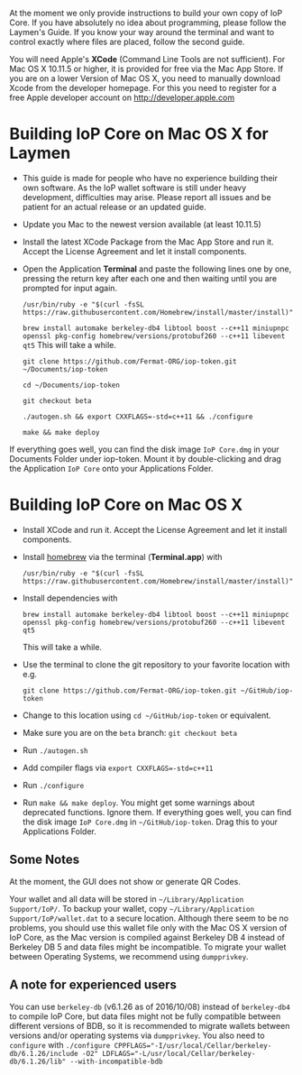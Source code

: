 At the moment we only provide instructions to build your own copy of IoP Core. If you have absolutely no idea about programming, please follow the Laymen's Guide. If you know your way around the terminal and want to control exactly where files are placed, follow the second guide.

You will need Apple's **XCode** (Command Line Tools are not sufficient). For Mac OS X 10.11.5 or higher, it is provided for free via the Mac App Store. If you are on a lower Version of Mac OS X, you need to manually download Xcode from the developer homepage. For this you need to register for a free Apple developer account on <http://developer.apple.com>

# Building IoP Core on Mac OS X for Laymen
- This guide is made for people who have no experience building their own software. As the IoP wallet software is still under heavy development, difficulties may arise. Please report all issues and be patient for an actual release or an updated guide.

- Update you Mac to the newest version available (at least 10.11.5)
- Install the latest XCode Package from the Mac App Store and run it. Accept the License Agreement and let it install components. 

- Open the Application **Terminal** and paste the following lines one by one, pressing the return key after each one and then waiting until you are prompted for input again.

  ```/usr/bin/ruby -e "$(curl -fsSL https://raw.githubusercontent.com/Homebrew/install/master/install)"```

  ```brew install automake berkeley-db4 libtool boost --c++11 miniupnpc openssl pkg-config homebrew/versions/protobuf260 --c++11 libevent qt5```
  This will take a while.
  
  ```git clone https://github.com/Fermat-ORG/iop-token.git ~/Documents/iop-token```
  
  ```cd ~/Documents/iop-token```
  
  ```git checkout beta```
  
  ```./autogen.sh && export CXXFLAGS=-std=c++11 && ./configure```
  
  ```make && make deploy```

If everything goes well, you can find the disk image `IoP Core.dmg` in your Documents Folder under iop-token. Mount it by double-clicking and drag the Application `IoP Core` onto your Applications Folder.

# Building IoP Core on Mac OS X 

- Install XCode and run it. Accept the License Agreement and let it install components. 

- Install [homebrew](http://brew.sh) via the terminal (**Terminal.app**) with

  ```
  /usr/bin/ruby -e "$(curl -fsSL https://raw.githubusercontent.com/Homebrew/install/master/install)"
  ```

- Install dependencies with

  ```
  brew install automake berkeley-db4 libtool boost --c++11 miniupnpc openssl pkg-config homebrew/versions/protobuf260 --c++11 libevent qt5
  ```

  This will take a while.

  
- Use the terminal to clone the git repository to your favorite location with e.g.

  ```
  git clone https://github.com/Fermat-ORG/iop-token.git ~/GitHub/iop-token
  ```

- Change to this location using `cd ~/GitHub/iop-token` or equivalent.

- Make sure you are on the `beta` branch: `git checkout beta`

- Run `./autogen.sh`

- Add compiler flags via `export CXXFLAGS=-std=c++11`

- Run `./configure`

- Run `make && make deploy`. You might get some warnings about deprecated functions. Ignore them. If everything goes well, you can find the disk image `IoP Core.dmg` in `~/GitHub/iop-token`. Drag this to your Applications Folder.

## Some Notes

At the moment, the GUI does not show or generate QR Codes.

Your wallet and all data will be stored in `~/Library/Application Support/IoP/`. To backup your wallet, copy `~/Library/Application Support/IoP/wallet.dat` to a secure location. Although there seem to be no problems, you should use this wallet file only with the Mac OS X version of IoP Core, as the Mac version is compiled against Berkeley DB 4 instead of Berkeley DB 5 and data files might be incompatible. To migrate your wallet between Operating Systems, we recommend using `dumpprivkey`.


## A note for experienced users

You can use  `berkeley-db` (v6.1.26 as of 2016/10/08) instead of `berkeley-db4` to compile IoP Core, but data files might not be fully compatible between different versions of BDB, so it is recommended to migrate wallets between versions and/or operating systems via `dumpprivkey`. You also need to `configure` with `./configure CPPFLAGS="-I/usr/local/Cellar/berkeley-db/6.1.26/include -O2" LDFLAGS="-L/usr/local/Cellar/berkeley-db/6.1.26/lib" --with-incompatible-bdb`